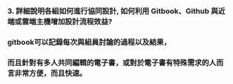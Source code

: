 ### 3. 詳細說明各組如何進行協同設計, 如何利用 Gitbook、Github 與近端或雲端主機增加設計流程效益?

### gitbook可以記錄每次與組員討論的過程以及結果，

### 而且針對有多人共同編輯的電子書，或對於電子書有特殊需求的人而言非常方便，而且快速。



